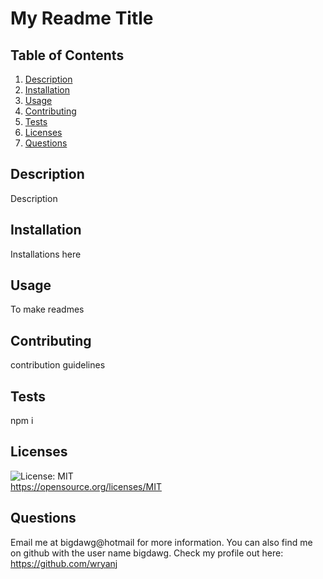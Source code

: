 
# My Readme Title
## Table of Contents
1. [Description](#Description)
2. [Installation](#Installation)
3. [Usage](#Usage)
4. [Contributing](#Contributing)
5. [Tests](#Tests)
5. [Licenses](#Licenses)
5. [Questions](#Questions)
## Description
Description
## Installation
Installations here
## Usage
To make readmes
## Contributing
contribution guidelines
## Tests
npm i
## Licenses
![License: MIT](https://img.shields.io/badge/License-MIT-yellow.svg)  
https://opensource.org/licenses/MIT
## Questions
Email me at bigdawg@hotmail for more information.
You can also find me on github with the user name bigdawg. 
Check my profile out here: https://github.com/wryanj

